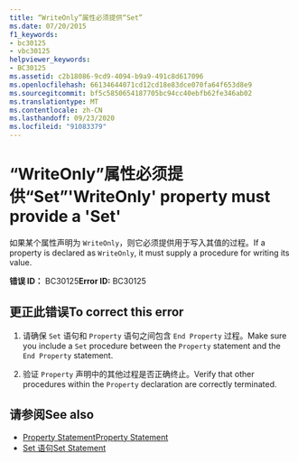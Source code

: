 ```yaml
---
title: “WriteOnly”属性必须提供“Set”
ms.date: 07/20/2015
f1_keywords:
- bc30125
- vbc30125
helpviewer_keywords:
- BC30125
ms.assetid: c2b18086-9cd9-4094-b9a9-491c8d617096
ms.openlocfilehash: 66134644071cd12cd18e83dce070fa64f653d8e9
ms.sourcegitcommit: bf5c5850654187705bc94cc40ebfb62fe346ab02
ms.translationtype: MT
ms.contentlocale: zh-CN
ms.lasthandoff: 09/23/2020
ms.locfileid: "91083379"
---
```

# <a name="writeonly-property-must-provide-a-set"></a><span data-ttu-id="5f870-102">“WriteOnly”属性必须提供“Set”</span><span class="sxs-lookup"><span data-stu-id="5f870-102">'WriteOnly' property must provide a 'Set'</span></span>

<span data-ttu-id="5f870-103">如果某个属性声明为 `WriteOnly`，则它必须提供用于写入其值的过程。</span><span class="sxs-lookup"><span data-stu-id="5f870-103">If a property is declared as `WriteOnly`, it must supply a procedure for writing its value.</span></span>  
  
 <span data-ttu-id="5f870-104">**错误 ID：** BC30125</span><span class="sxs-lookup"><span data-stu-id="5f870-104">**Error ID:** BC30125</span></span>  
  
## <a name="to-correct-this-error"></a><span data-ttu-id="5f870-105">更正此错误</span><span class="sxs-lookup"><span data-stu-id="5f870-105">To correct this error</span></span>  
  
1. <span data-ttu-id="5f870-106">请确保 `Set` 语句和 `Property` 语句之间包含 `End Property` 过程。</span><span class="sxs-lookup"><span data-stu-id="5f870-106">Make sure you include a `Set` procedure between the `Property` statement and the `End Property` statement.</span></span>  
  
2. <span data-ttu-id="5f870-107">验证 `Property` 声明中的其他过程是否正确终止。</span><span class="sxs-lookup"><span data-stu-id="5f870-107">Verify that other procedures within the `Property` declaration are correctly terminated.</span></span>  
  
## <a name="see-also"></a><span data-ttu-id="5f870-108">请参阅</span><span class="sxs-lookup"><span data-stu-id="5f870-108">See also</span></span>

- [<span data-ttu-id="5f870-109">Property Statement</span><span class="sxs-lookup"><span data-stu-id="5f870-109">Property Statement</span></span>](../language-reference/statements/property-statement.md)
- [<span data-ttu-id="5f870-110">Set 语句</span><span class="sxs-lookup"><span data-stu-id="5f870-110">Set Statement</span></span>](../language-reference/statements/set-statement.md)
